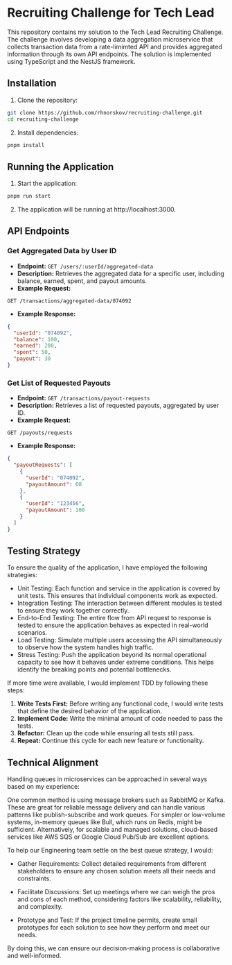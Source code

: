 # Recruiting Challenge for Tech Lead

This repository contains my solution to the Tech Lead Recruiting Challenge. The challenge involves developing a data aggregation microservice that collects transaction data from a rate-limimted API and provides aggregated information through its own API endpoints. The solution is implemented using TypeScript and the NestJS framework.

## Installation

1. Clone the repository:

```bash
git clone https://github.com/rhnorskov/recruiting-challenge.git
cd recruiting-challenge
```

2. Install dependencies:

```bash
pnpm install
```

## Running the Application

1. Start the application:

```bash
pnpm run start
```

2. The application will be running at http://localhost:3000.

## API Endpoints

### Get Aggregated Data by User ID

- **Endpoint:** `GET /users/:userId/aggregated-data`
- **Description:** Retrieves the aggregated data for a specific user, including balance, earned, spent, and payout amounts.
- **Example Request:**

```
GET /transactions/aggregated-data/074092
```

- **Example Response:**

```json
{
  "userId": "074092",
  "balance": 100,
  "earned": 200,
  "spent": 50,
  "payout": 30
}
```

### Get List of Requested Payouts

- **Endpoint:** `GET /transactions/payout-requests`
- **Description:** Retrieves a list of requested payouts, aggregated by user ID.
- **Example Request:**

```
GET /payouts/requests
```

- **Example Response:**

```json
{
  "payoutRequests": [
    {
      "userId": "074092",
      "payoutAmount": 60
    },
    {
      "userId": "123456",
      "payoutAmount": 100
    }
  ]
}
```

## Testing Strategy

To ensure the quality of the application, I have employed the following strategies:

- Unit Testing: Each function and service in the application is covered by unit tests. This ensures that individual components work as expected.
- Integration Testing: The interaction between different modules is tested to ensure they work together correctly.
- End-to-End Testing: The entire flow from API request to response is tested to ensure the application behaves as expected in real-world scenarios.
- Load Testing: Simulate multiple users accessing the API simultaneously to observe how the system handles high traffic.
- Stress Testing: Push the application beyond its normal operational capacity to see how it behaves under extreme conditions. This helps identify the breaking points and potential bottlenecks.

If more time were available, I would implement TDD by following these steps:

1. **Write Tests First:** Before writing any functional code, I would write tests that define the desired behavior of the application.
2. **Implement Code:** Write the minimal amount of code needed to pass the tests.
3. **Refactor:** Clean up the code while ensuring all tests still pass.
4. **Repeat:** Continue this cycle for each new feature or functionality.

## Technical Alignment

Handling queues in microservices can be approached in several ways based on my experience:

One common method is using message brokers such as RabbitMQ or Kafka. These are great for reliable message delivery and can handle various patterns like publish-subscribe and work queues. For simpler or low-volume systems, in-memory queues like Bull, which runs on Redis, might be sufficient. Alternatively, for scalable and managed solutions, cloud-based services like AWS SQS or Google Cloud Pub/Sub are excellent options.

To help our Engineering team settle on the best queue strategy, I would:

- Gather Requirements: Collect detailed requirements from different stakeholders to ensure any chosen solution meets all their needs and constraints.

- Facilitate Discussions: Set up meetings where we can weigh the pros and cons of each method, considering factors like scalability, reliability, and complexity.

- Prototype and Test: If the project timeline permits, create small prototypes for each solution to see how they perform and meet our needs.

By doing this, we can ensure our decision-making process is collaborative and well-informed.

